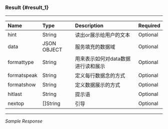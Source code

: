 ### Result {#result_1}

---

| Name | Type | Description | Required |
| :--- | :--- | :--- | :--- |
| hint | String | 读出or展示给用户的文本 | Optional |
| data | JSON OBJECT | 服务填充的数据域 | Optional |
| formattype | String | 用来表示如何对data数据进行读和展示 | Optional |
| formatspeak | String | 定义每行数据念的方式 | Optional |
| formatshow | String | 定义数据展示的方式 | Optional |
| hitlast | String | 提示语 | Optional |
| nextop | \[\]String | 引导 | Optional |

---

_Sample Response_



